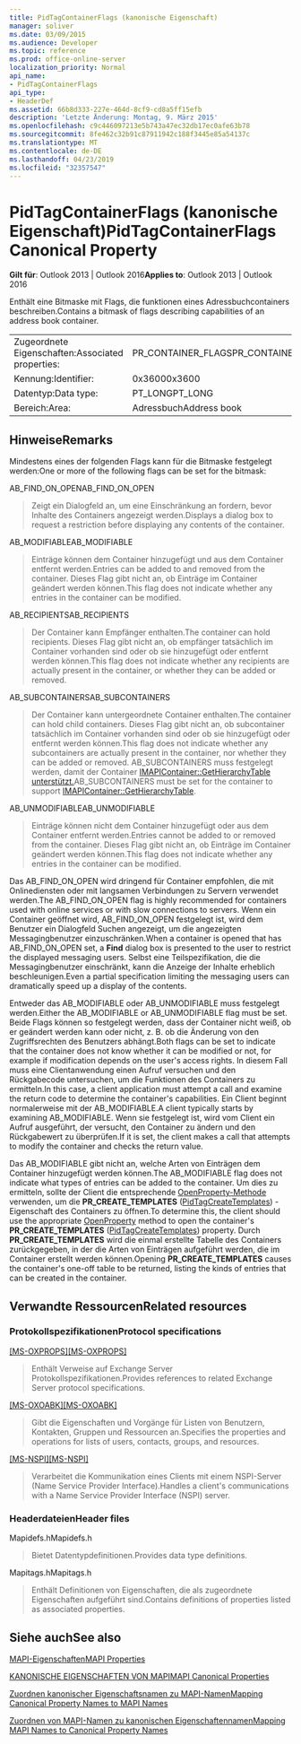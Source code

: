 ```yaml
---
title: PidTagContainerFlags (kanonische Eigenschaft)
manager: soliver
ms.date: 03/09/2015
ms.audience: Developer
ms.topic: reference
ms.prod: office-online-server
localization_priority: Normal
api_name:
- PidTagContainerFlags
api_type:
- HeaderDef
ms.assetid: 66b8d333-227e-464d-8cf9-cd8a5ff15efb
description: 'Letzte Änderung: Montag, 9. März 2015'
ms.openlocfilehash: c9c446097213e5b743a47ec32db17ec0afe63b78
ms.sourcegitcommit: 8fe462c32b91c87911942c188f3445e85a54137c
ms.translationtype: MT
ms.contentlocale: de-DE
ms.lasthandoff: 04/23/2019
ms.locfileid: "32357547"
---
```

# <a name="pidtagcontainerflags-canonical-property"></a><span data-ttu-id="cdea5-103">PidTagContainerFlags (kanonische Eigenschaft)</span><span class="sxs-lookup"><span data-stu-id="cdea5-103">PidTagContainerFlags Canonical Property</span></span>

  
  
<span data-ttu-id="cdea5-104">**Gilt für**: Outlook 2013 | Outlook 2016</span><span class="sxs-lookup"><span data-stu-id="cdea5-104">**Applies to**: Outlook 2013 | Outlook 2016</span></span> 
  
<span data-ttu-id="cdea5-105">Enthält eine Bitmaske mit Flags, die funktionen eines Adressbuchcontainers beschreiben.</span><span class="sxs-lookup"><span data-stu-id="cdea5-105">Contains a bitmask of flags describing capabilities of an address book container.</span></span> 
  
|||
|:-----|:-----|
|<span data-ttu-id="cdea5-106">Zugeordnete Eigenschaften:</span><span class="sxs-lookup"><span data-stu-id="cdea5-106">Associated properties:</span></span>  <br/> |<span data-ttu-id="cdea5-107">PR_CONTAINER_FLAGS</span><span class="sxs-lookup"><span data-stu-id="cdea5-107">PR_CONTAINER_FLAGS</span></span>  <br/> |
|<span data-ttu-id="cdea5-108">Kennung:</span><span class="sxs-lookup"><span data-stu-id="cdea5-108">Identifier:</span></span>  <br/> |<span data-ttu-id="cdea5-109">0x3600</span><span class="sxs-lookup"><span data-stu-id="cdea5-109">0x3600</span></span>  <br/> |
|<span data-ttu-id="cdea5-110">Datentyp:</span><span class="sxs-lookup"><span data-stu-id="cdea5-110">Data type:</span></span>  <br/> |<span data-ttu-id="cdea5-111">PT_LONG</span><span class="sxs-lookup"><span data-stu-id="cdea5-111">PT_LONG</span></span>  <br/> |
|<span data-ttu-id="cdea5-112">Bereich:</span><span class="sxs-lookup"><span data-stu-id="cdea5-112">Area:</span></span>  <br/> |<span data-ttu-id="cdea5-113">Adressbuch</span><span class="sxs-lookup"><span data-stu-id="cdea5-113">Address book</span></span>  <br/> |
   
## <a name="remarks"></a><span data-ttu-id="cdea5-114">Hinweise</span><span class="sxs-lookup"><span data-stu-id="cdea5-114">Remarks</span></span>

<span data-ttu-id="cdea5-115">Mindestens eines der folgenden Flags kann für die Bitmaske festgelegt werden:</span><span class="sxs-lookup"><span data-stu-id="cdea5-115">One or more of the following flags can be set for the bitmask:</span></span>
  
<span data-ttu-id="cdea5-116">AB_FIND_ON_OPEN</span><span class="sxs-lookup"><span data-stu-id="cdea5-116">AB_FIND_ON_OPEN</span></span> 
  
> <span data-ttu-id="cdea5-117">Zeigt ein Dialogfeld an, um eine Einschränkung an fordern, bevor Inhalte des Containers angezeigt werden.</span><span class="sxs-lookup"><span data-stu-id="cdea5-117">Displays a dialog box to request a restriction before displaying any contents of the container.</span></span> 
    
<span data-ttu-id="cdea5-118">AB_MODIFIABLE</span><span class="sxs-lookup"><span data-stu-id="cdea5-118">AB_MODIFIABLE</span></span> 
  
> <span data-ttu-id="cdea5-119">Einträge können dem Container hinzugefügt und aus dem Container entfernt werden.</span><span class="sxs-lookup"><span data-stu-id="cdea5-119">Entries can be added to and removed from the container.</span></span> <span data-ttu-id="cdea5-120">Dieses Flag gibt nicht an, ob Einträge im Container geändert werden können.</span><span class="sxs-lookup"><span data-stu-id="cdea5-120">This flag does not indicate whether any entries in the container can be modified.</span></span>
    
<span data-ttu-id="cdea5-121">AB_RECIPIENTS</span><span class="sxs-lookup"><span data-stu-id="cdea5-121">AB_RECIPIENTS</span></span> 
  
> <span data-ttu-id="cdea5-122">Der Container kann Empfänger enthalten.</span><span class="sxs-lookup"><span data-stu-id="cdea5-122">The container can hold recipients.</span></span> <span data-ttu-id="cdea5-123">Dieses Flag gibt nicht an, ob empfänger tatsächlich im Container vorhanden sind oder ob sie hinzugefügt oder entfernt werden können.</span><span class="sxs-lookup"><span data-stu-id="cdea5-123">This flag does not indicate whether any recipients are actually present in the container, or whether they can be added or removed.</span></span> 
    
<span data-ttu-id="cdea5-124">AB_SUBCONTAINERS</span><span class="sxs-lookup"><span data-stu-id="cdea5-124">AB_SUBCONTAINERS</span></span> 
  
> <span data-ttu-id="cdea5-125">Der Container kann untergeordnete Container enthalten.</span><span class="sxs-lookup"><span data-stu-id="cdea5-125">The container can hold child containers.</span></span> <span data-ttu-id="cdea5-126">Dieses Flag gibt nicht an, ob subcontainer tatsächlich im Container vorhanden sind oder ob sie hinzugefügt oder entfernt werden können.</span><span class="sxs-lookup"><span data-stu-id="cdea5-126">This flag does not indicate whether any subcontainers are actually present in the container, nor whether they can be added or removed.</span></span> <span data-ttu-id="cdea5-127">AB_SUBCONTAINERS muss festgelegt werden, damit der Container [IMAPIContainer::GetHierarchyTable unterstützt.](imapicontainer-gethierarchytable.md)</span><span class="sxs-lookup"><span data-stu-id="cdea5-127">AB_SUBCONTAINERS must be set for the container to support [IMAPIContainer::GetHierarchyTable](imapicontainer-gethierarchytable.md).</span></span> 
    
<span data-ttu-id="cdea5-128">AB_UNMODIFIABLE</span><span class="sxs-lookup"><span data-stu-id="cdea5-128">AB_UNMODIFIABLE</span></span> 
  
> <span data-ttu-id="cdea5-129">Einträge können nicht dem Container hinzugefügt oder aus dem Container entfernt werden.</span><span class="sxs-lookup"><span data-stu-id="cdea5-129">Entries cannot be added to or removed from the container.</span></span> <span data-ttu-id="cdea5-130">Dieses Flag gibt nicht an, ob Einträge im Container geändert werden können.</span><span class="sxs-lookup"><span data-stu-id="cdea5-130">This flag does not indicate whether any entries in the container can be modified.</span></span> 
    
<span data-ttu-id="cdea5-131">Das AB_FIND_ON_OPEN wird dringend für Container empfohlen, die mit Onlinediensten oder mit langsamen Verbindungen zu Servern verwendet werden.</span><span class="sxs-lookup"><span data-stu-id="cdea5-131">The AB_FIND_ON_OPEN flag is highly recommended for containers used with online services or with slow connections to servers.</span></span> <span data-ttu-id="cdea5-132">Wenn ein Container geöffnet wird, AB_FIND_ON_OPEN festgelegt  ist, wird dem Benutzer ein Dialogfeld Suchen angezeigt, um die angezeigten Messagingbenutzer einzuschränken.</span><span class="sxs-lookup"><span data-stu-id="cdea5-132">When a container is opened that has AB_FIND_ON_OPEN set, a **Find** dialog box is presented to the user to restrict the displayed messaging users.</span></span> <span data-ttu-id="cdea5-133">Selbst eine Teilspezifikation, die die Messagingbenutzer einschränkt, kann die Anzeige der Inhalte erheblich beschleunigen.</span><span class="sxs-lookup"><span data-stu-id="cdea5-133">Even a partial specification limiting the messaging users can dramatically speed up a display of the contents.</span></span> 
  
<span data-ttu-id="cdea5-134">Entweder das AB_MODIFIABLE oder AB_UNMODIFIABLE muss festgelegt werden.</span><span class="sxs-lookup"><span data-stu-id="cdea5-134">Either the AB_MODIFIABLE or AB_UNMODIFIABLE flag must be set.</span></span> <span data-ttu-id="cdea5-135">Beide Flags können so festgelegt werden, dass der Container nicht weiß, ob er geändert werden kann oder nicht, z. B. ob die Änderung von den Zugriffsrechten des Benutzers abhängt.</span><span class="sxs-lookup"><span data-stu-id="cdea5-135">Both flags can be set to indicate that the container does not know whether it can be modified or not, for example if modification depends on the user's access rights.</span></span> <span data-ttu-id="cdea5-136">In diesem Fall muss eine Clientanwendung einen Aufruf versuchen und den Rückgabecode untersuchen, um die Funktionen des Containers zu ermitteln.</span><span class="sxs-lookup"><span data-stu-id="cdea5-136">In this case, a client application must attempt a call and examine the return code to determine the container's capabilities.</span></span> <span data-ttu-id="cdea5-137">Ein Client beginnt normalerweise mit der AB_MODIFIABLE.</span><span class="sxs-lookup"><span data-stu-id="cdea5-137">A client typically starts by examining AB_MODIFIABLE.</span></span> <span data-ttu-id="cdea5-138">Wenn sie festgelegt ist, wird vom Client ein Aufruf ausgeführt, der versucht, den Container zu ändern und den Rückgabewert zu überprüfen.</span><span class="sxs-lookup"><span data-stu-id="cdea5-138">If it is set, the client makes a call that attempts to modify the container and checks the return value.</span></span> 
  
<span data-ttu-id="cdea5-139">Das AB_MODIFIABLE gibt nicht an, welche Arten von Einträgen dem Container hinzugefügt werden können.</span><span class="sxs-lookup"><span data-stu-id="cdea5-139">The AB_MODIFIABLE flag does not indicate what types of entries can be added to the container.</span></span> <span data-ttu-id="cdea5-140">Um dies zu ermitteln, sollte der Client die entsprechende [OpenProperty-Methode](imapiprop-openproperty.md) verwenden, um die **PR_CREATE_TEMPLATES** ([PidTagCreateTemplates](pidtagcreatetemplates-canonical-property.md)) -Eigenschaft des Containers zu öffnen.</span><span class="sxs-lookup"><span data-stu-id="cdea5-140">To determine this, the client should use the appropriate [OpenProperty](imapiprop-openproperty.md) method to open the container's **PR_CREATE_TEMPLATES** ([PidTagCreateTemplates](pidtagcreatetemplates-canonical-property.md)) property.</span></span> <span data-ttu-id="cdea5-141">Durch **PR_CREATE_TEMPLATES** wird die einmal erstellte Tabelle des Containers zurückgegeben, in der die Arten von Einträgen aufgeführt werden, die im Container erstellt werden können.</span><span class="sxs-lookup"><span data-stu-id="cdea5-141">Opening **PR_CREATE_TEMPLATES** causes the container's one-off table to be returned, listing the kinds of entries that can be created in the container.</span></span> 
  
## <a name="related-resources"></a><span data-ttu-id="cdea5-142">Verwandte Ressourcen</span><span class="sxs-lookup"><span data-stu-id="cdea5-142">Related resources</span></span>

### <a name="protocol-specifications"></a><span data-ttu-id="cdea5-143">Protokollspezifikationen</span><span class="sxs-lookup"><span data-stu-id="cdea5-143">Protocol specifications</span></span>

<span data-ttu-id="cdea5-144">[[MS-OXPROPS]](https://msdn.microsoft.com/library/f6ab1613-aefe-447d-a49c-18217230b148%28Office.15%29.aspx)</span><span class="sxs-lookup"><span data-stu-id="cdea5-144">[[MS-OXPROPS]](https://msdn.microsoft.com/library/f6ab1613-aefe-447d-a49c-18217230b148%28Office.15%29.aspx)</span></span>
  
> <span data-ttu-id="cdea5-145">Enthält Verweise auf Exchange Server Protokollspezifikationen.</span><span class="sxs-lookup"><span data-stu-id="cdea5-145">Provides references to related Exchange Server protocol specifications.</span></span>
    
<span data-ttu-id="cdea5-146">[[MS-OXOABK]](https://msdn.microsoft.com/library/f4cf9b4c-9232-4506-9e71-2270de217614%28Office.15%29.aspx)</span><span class="sxs-lookup"><span data-stu-id="cdea5-146">[[MS-OXOABK]](https://msdn.microsoft.com/library/f4cf9b4c-9232-4506-9e71-2270de217614%28Office.15%29.aspx)</span></span>
  
> <span data-ttu-id="cdea5-147">Gibt die Eigenschaften und Vorgänge für Listen von Benutzern, Kontakten, Gruppen und Ressourcen an.</span><span class="sxs-lookup"><span data-stu-id="cdea5-147">Specifies the properties and operations for lists of users, contacts, groups, and resources.</span></span>
    
<span data-ttu-id="cdea5-148">[[MS-NSPI]](https://msdn.microsoft.com/library/6dd0a3ea-b4d4-4a73-a857-add03a89a543%28Office.15%29.aspx)</span><span class="sxs-lookup"><span data-stu-id="cdea5-148">[[MS-NSPI]](https://msdn.microsoft.com/library/6dd0a3ea-b4d4-4a73-a857-add03a89a543%28Office.15%29.aspx)</span></span>
  
> <span data-ttu-id="cdea5-149">Verarbeitet die Kommunikation eines Clients mit einem NSPI-Server (Name Service Provider Interface).</span><span class="sxs-lookup"><span data-stu-id="cdea5-149">Handles a client's communications with a Name Service Provider Interface (NSPI) server.</span></span>
    
### <a name="header-files"></a><span data-ttu-id="cdea5-150">Headerdateien</span><span class="sxs-lookup"><span data-stu-id="cdea5-150">Header files</span></span>

<span data-ttu-id="cdea5-151">Mapidefs.h</span><span class="sxs-lookup"><span data-stu-id="cdea5-151">Mapidefs.h</span></span>
  
> <span data-ttu-id="cdea5-152">Bietet Datentypdefinitionen.</span><span class="sxs-lookup"><span data-stu-id="cdea5-152">Provides data type definitions.</span></span>
    
<span data-ttu-id="cdea5-153">Mapitags.h</span><span class="sxs-lookup"><span data-stu-id="cdea5-153">Mapitags.h</span></span>
  
> <span data-ttu-id="cdea5-154">Enthält Definitionen von Eigenschaften, die als zugeordnete Eigenschaften aufgeführt sind.</span><span class="sxs-lookup"><span data-stu-id="cdea5-154">Contains definitions of properties listed as associated properties.</span></span>
    
## <a name="see-also"></a><span data-ttu-id="cdea5-155">Siehe auch</span><span class="sxs-lookup"><span data-stu-id="cdea5-155">See also</span></span>



[<span data-ttu-id="cdea5-156">MAPI-Eigenschaften</span><span class="sxs-lookup"><span data-stu-id="cdea5-156">MAPI Properties</span></span>](mapi-properties.md)
  
[<span data-ttu-id="cdea5-157">KANONISCHE EIGENSCHAFTEN VON MAPI</span><span class="sxs-lookup"><span data-stu-id="cdea5-157">MAPI Canonical Properties</span></span>](mapi-canonical-properties.md)
  
[<span data-ttu-id="cdea5-158">Zuordnen kanonischer Eigenschaftsnamen zu MAPI-Namen</span><span class="sxs-lookup"><span data-stu-id="cdea5-158">Mapping Canonical Property Names to MAPI Names</span></span>](mapping-canonical-property-names-to-mapi-names.md)
  
[<span data-ttu-id="cdea5-159">Zuordnen von MAPI-Namen zu kanonischen Eigenschaftennamen</span><span class="sxs-lookup"><span data-stu-id="cdea5-159">Mapping MAPI Names to Canonical Property Names</span></span>](mapping-mapi-names-to-canonical-property-names.md)

